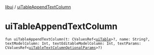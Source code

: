 [libui](README.md) / [uiTableAppendTextColumn](ui-table-append-text-column.md)

# uiTableAppendTextColumn

`fun uiTableAppendTextColumn(t: CValuesRef<`[`uiTable`](ui-table.md)`>?, name: String?, textModelColumn: Int, textEditableModelColumn: Int, textParams: CValuesRef<`[`uiTableTextColumnOptionalParams`](ui-table-text-column-optional-params/README.md)`>?)`